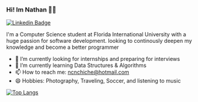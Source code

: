 ### Hi! Im Nathan 👨‍💻 

[![Linkedin Badge](https://img.shields.io/badge/-LinkedIn-0e76a8?style=flat-square&logo=Linkedin&logoColor=white)](https://www.linkedin.com/in/nathan-chiche/)

I'm a Computer Science student at Florida International University with a huge passion for software development. looking to continously deepen my knowledge and become a better programmer

- 🔭 I’m currently looking for internships and preparing for interviews
- 🌱 I’m currently learning Data Structures & Algorithms
- 📫 How to reach me: [ncnchiche@hotmail.com](mailto:ncnchiche@hotmail.com)
- 😄 Hobbies: Photography, Traveling, Soccer, and listening to music






[![Top Langs](https://github-readme-stats.vercel.app/api/top-langs/?username=ncnchiche&layout=compact)](https://github.com/anuraghazra/github-readme-stats)

